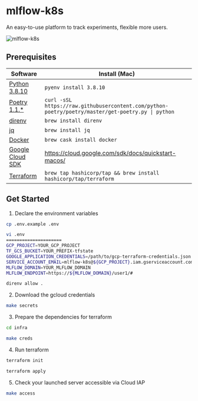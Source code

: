 # mlflow-k8s
An easy-to-use platform to track experiments, flexible more users.

![mlflow-k8s](https://user-images.githubusercontent.com/7288735/118872598-aea56180-b923-11eb-8972-a255e857af8b.png)

## Prerequisites
| Software                   | Install (Mac)              |
|----------------------------|----------------------------|
| [Python 3.8.10][python]    | `pyenv install 3.8.10`     |
| [Poetry 1.1.*][poetry]     | `curl -sSL https://raw.githubusercontent.com/python-poetry/poetry/master/get-poetry.py \| python`|
| [direnv][direnv]           | `brew install direnv`      |
| [jq][jq]                   | `brew install jq`          |
| [Docker][docker]           | `brew cask install docker` |
| [Google Cloud SDK][gcloud] | https://cloud.google.com/sdk/docs/quickstart-macos/ |
| [Terraform][terraform]     | `brew tap hashicorp/tap && brew install hashicorp/tap/terraform` |

[python]: https://www.python.org/downloads/release/python-3810/
[poetry]: https://python-poetry.org/
[direnv]: https://direnv.net/
[jq]: https://stedolan.github.io/jq/
[docker]: https://docs.docker.com/docker-for-mac/
[gcloud]: https://cloud.google.com/sdk/
[terraform]: https://learn.hashicorp.com/tutorials/terraform/install-cli/

## Get Started
1. Declare the environment variables
```bash
cp .env.example .env
```

```bash
vi .env
=====================
GCP_PROJECT=YOUR_GCP_PROJECT
TF_GCS_BUCKET=YOUR_PREFIX-tfstate
GOOGLE_APPLICATION_CREDENTIALS=/path/to/gcp-terraform-credentials.json
SERVICE_ACCOUNT_EMAIL=mlflow-k8s@${GCP_PROJECT}.iam.gserviceaccount.com
MLFLOW_DOMAIN=YOUR_MLFLOW_DOMAIN
MLFLOW_ENDPOINT=https://${MLFLOW_DOMAIN}/user1/#
```

```bash
direnv allow .
```

2. Download the gcloud credentials
```bash
make secrets
```

3. Prepare the dependencies for terraform
```bash
cd infra
```

```bash
make creds
```

4. Run terraform
```bash
terraform init
```

```bash
terraform apply
```

5. Check your launched server accessible via Cloud IAP
```bash
make access
```
